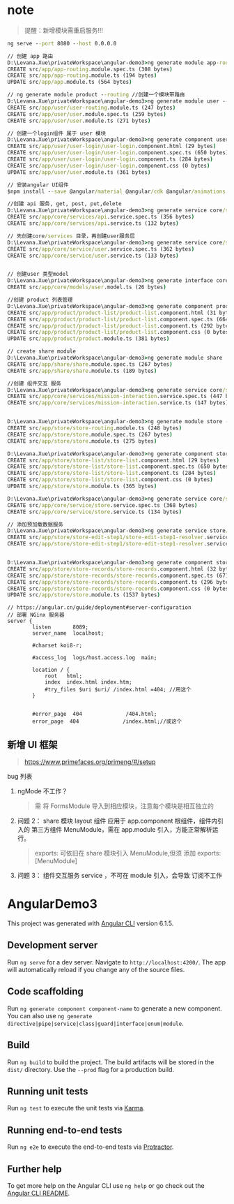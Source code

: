 # note

> 提醒：新增模块需重启服务!!!

```cmd
ng serve --port 8080 --host 0.0.0.0

// 创建 app 路由
D:\Levana.Xue\privateWorkspace\angular-demo3>ng generate module app-routing --flat --module=app
CREATE src/app/app-routing.module.spec.ts (308 bytes)
CREATE src/app/app-routing.module.ts (194 bytes)
UPDATE src/app/app.module.ts (564 bytes)

// ng generate module product --routing //创建一个模块带路由
D:\Levana.Xue\privateWorkspace\angular-demo3>ng generate module user --routing
CREATE src/app/user/user-routing.module.ts (247 bytes)
CREATE src/app/user/user.module.spec.ts (259 bytes)
CREATE src/app/user/user.module.ts (271 bytes)

// 创建一个login组件 属于 user 模块
D:\Levana.Xue\privateWorkspace\angular-demo3>ng generate component user/user-login --module=user
CREATE src/app/user/user-login/user-login.component.html (29 bytes)
CREATE src/app/user/user-login/user-login.component.spec.ts (650 bytes)
CREATE src/app/user/user-login/user-login.component.ts (284 bytes)
CREATE src/app/user/user-login/user-login.component.css (0 bytes)
UPDATE src/app/user/user.module.ts (361 bytes)

// 安装angular UI组件
$npm install --save @angular/material @angular/cdk @angular/animations

//创建 api 服务, get, post, put,delete
D:\Levana.Xue\privateWorkspace\angular-demo3>ng generate service core/services/api
CREATE src/app/core/services/api.service.spec.ts (356 bytes)
CREATE src/app/core/services/api.service.ts (132 bytes)

// 先创建core/services 目录，再创建user服务层
D:\Levana.Xue\privateWorkspace\angular-demo3>ng generate service core/services/user
CREATE src/app/core/service/user.service.spec.ts (362 bytes)
CREATE src/app/core/service/user.service.ts (133 bytes)


// 创建user 类型model
D:\Levana.Xue\privateWorkspace\angular-demo3>ng generate interface core/models/user --type=model
CREATE src/app/core/models/user.model.ts (26 bytes)

//创建 product 列表管理
D:\Levana.Xue\privateWorkspace\angular-demo3>ng generate component product/product-list --module=product
CREATE src/app/product/product-list/product-list.component.html (31 bytes)
CREATE src/app/product/product-list/product-list.component.spec.ts (664 bytes)
CREATE src/app/product/product-list/product-list.component.ts (292 bytes)
CREATE src/app/product/product-list/product-list.component.css (0 bytes)
UPDATE src/app/product/product.module.ts (381 bytes)

// create share module
D:\Levana.Xue\privateWorkspace\angular-demo3>ng generate module share
CREATE src/app/share/share.module.spec.ts (267 bytes)
CREATE src/app/share/share.module.ts (189 bytes)

//创建 组件交互 服务
D:\Levana.Xue\privateWorkspace\angular-demo3>ng generate service core/services/mission-interaction
CREATE src/app/core/services/mission-interaction.service.spec.ts (447 bytes)
CREATE src/app/core/services/mission-interaction.service.ts (147 bytes)


D:\Levana.Xue\privateWorkspace\angular-demo3>ng generate module store --routing
CREATE src/app/store/store-routing.module.ts (248 bytes)
CREATE src/app/store/store.module.spec.ts (267 bytes)
CREATE src/app/store/store.module.ts (275 bytes)

D:\Levana.Xue\privateWorkspace\angular-demo3>ng generate component store/store-list
CREATE src/app/store/store-list/store-list.component.html (29 bytes)
CREATE src/app/store/store-list/store-list.component.spec.ts (650 bytes)
CREATE src/app/store/store-list/store-list.component.ts (284 bytes)
CREATE src/app/store/store-list/store-list.component.css (0 bytes)
UPDATE src/app/store/store.module.ts (365 bytes)

D:\Levana.Xue\privateWorkspace\angular-demo3>ng generate service core/service/store
CREATE src/app/core/service/store.service.spec.ts (368 bytes)
CREATE src/app/core/service/store.service.ts (134 bytes)

// 添加预加载数据服务
D:\Levana.Xue\privateWorkspace\angular-demo3>ng generate service store/store-edit-step1/store-edit-step1-resolver
CREATE src/app/store/store-edit-step1/store-edit-step1-resolver.service.spec.ts (473 bytes)
CREATE src/app/store/store-edit-step1/store-edit-step1-resolver.service.ts (151 bytes)


D:\Levana.Xue\privateWorkspace\angular-demo3>ng generate component store/store-records
CREATE src/app/store/store-records/store-records.component.html (32 bytes)
CREATE src/app/store/store-records/store-records.component.spec.ts (671 bytes)
CREATE src/app/store/store-records/store-records.component.ts (296 bytes)
CREATE src/app/store/store-records/store-records.component.css (0 bytes)
UPDATE src/app/store/store.module.ts (1537 bytes)
```

```
// https://angular.cn/guide/deployment#server-configuration
// 部署 NGinx 服务器
server {
        listen       8089;
        server_name  localhost;

        #charset koi8-r;

        #access_log  logs/host.access.log  main;

        location / {
            root   html;
            index  index.html index.htm;
			#try_files $uri $uri/ /index.html =404; //用这个
        }


        #error_page  404              /404.html;
        error_page  404              /index.html;//或这个
```

## 新增 UI 框架

> https://www.primefaces.org/primeng/#/setup

bug 列表

1. ngMode 不工作？

   > 需 将 FormsModule 导入到相应模块，注意每个模块是相互独立的

2. 问题 2： share 模块 layout 组件 应用于 app.component 根组件，组件内引入的 第三方组件 MenuModule，需在 app.module 引入，方能正常解析运行。

   > exports: 可依旧在 share 模块引入 MenuModule,但须 添加 exports: [MenuModule]

3. 问题 3： 组件交互服务 service ，不可在 module 引入，会导致 订阅不工作

# AngularDemo3

This project was generated with [Angular CLI](https://github.com/angular/angular-cli) version 6.1.5.

## Development server

Run `ng serve` for a dev server. Navigate to `http://localhost:4200/`. The app will automatically reload if you change any of the source files.

## Code scaffolding

Run `ng generate component component-name` to generate a new component. You can also use `ng generate directive|pipe|service|class|guard|interface|enum|module`.

## Build

Run `ng build` to build the project. The build artifacts will be stored in the `dist/` directory. Use the `--prod` flag for a production build.

## Running unit tests

Run `ng test` to execute the unit tests via [Karma](https://karma-runner.github.io).

## Running end-to-end tests

Run `ng e2e` to execute the end-to-end tests via [Protractor](http://www.protractortest.org/).

## Further help

To get more help on the Angular CLI use `ng help` or go check out the [Angular CLI README](https://github.com/angular/angular-cli/blob/master/README.md).

